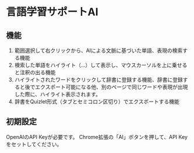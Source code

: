 # 言語学習サポートAI

## 機能
1. 範囲選択して右クリックから、AIによる文脈に基づいた単語、表現の検索する機能
1. 検索した単語をハイライト（...）して表示し、マウスカーソルを上に乗せると注釈の出る機能
1. ハイライトされたワードをクリックして辞書に登録する機能、辞書に登録すると後でエクスポート可能になる他、別のページで同じワードや表現が出現した際に、ハイライト表示されます。
1. 辞書をQuizlet形式（タブとセミコロン区切り）でエクスポートする機能

## 初期設定
OpenAIのAPI Keyが必要です。
Chrome拡張の「AI」ボタンを押して、API Keyをセットしてください。

